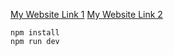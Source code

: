 [My Website Link 1](https://my-portfolio-sable-seven-64.vercel.app/)
[My Website Link 2](https://master--gouravpandey.netlify.app/)


```
npm install
npm run dev
```


